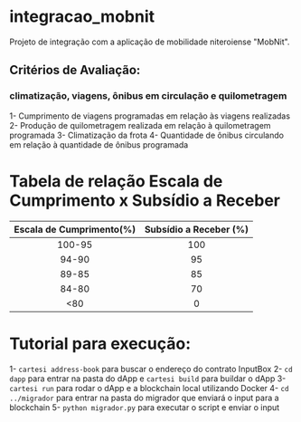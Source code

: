 # integracao_mobnit
Projeto de integração com a aplicação de mobilidade niteroiense "MobNit".

## Critérios de Avaliação:
### climatização, viagens, ônibus em circulação e quilometragem

1- Cumprimento de viagens programadas em relação às viagens realizadas
2- Produção de quilometragem realizada em relação à quilometragem programada
3- Climatização da frota
4- Quantidade de ônibus circulando em relação à quantidade de ônibus programada

# Tabela de relação Escala de Cumprimento x Subsídio a Receber

| Escala de Cumprimento(%)   | Subsídio a Receber (%) |
|:--------------------------:|:----------------------:|
|        100-95              |        100             |
|         94-90              |         95             |
|         89-85              |         85             |
|         84-80              |         70             |
|         <80                |          0             |



# Tutorial para execução:

1- `cartesi address-book` para buscar o endereço do contrato InputBox
2- `cd dapp` para entrar na pasta do dApp e `cartesi build` para buildar o dApp
3- `cartesi run` para rodar o dApp e a blockchain local utilizando Docker
4- `cd ../migrador` para entrar na pasta do migrador que enviará o input para a blockchain
5- `python migrador.py` para executar o script e enviar o input